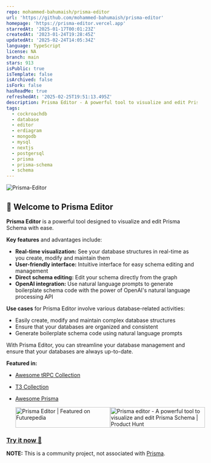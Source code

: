 ```yaml
---
repo: mohammed-bahumaish/prisma-editor
url: 'https://github.com/mohammed-bahumaish/prisma-editor'
homepage: 'https://prisma-editor.vercel.app'
starredAt: '2025-01-17T00:01:23Z'
createdAt: '2023-01-24T19:28:45Z'
updatedAt: '2025-02-24T14:05:34Z'
language: TypeScript
license: NA
branch: main
stars: 913
isPublic: true
isTemplate: false
isArchived: false
isFork: false
hasReadMe: true
refreshedAt: '2025-02-25T19:51:13.495Z'
description: Prisma Editor - A powerful tool to visualize and edit Prisma Schema.
tags:
  - cockroachdb
  - database
  - editor
  - erdiagram
  - mongodb
  - mysql
  - nextjs
  - postgersql
  - prisma
  - prisma-schema
  - schema
---
```


![Prisma-Editor](https://github.com/mohammed-bahumaish/prisma-editor/blob/main/apps/web/public/images/banner.png?raw=true)

## 👋 Welcome to Prisma Editor

**Prisma Editor** is a powerful tool designed to visualize and edit Prisma Schema with ease.

**Key features** and advantages include:

- **Real-time visualization:** See your database structures in real-time as you create, modify and maintain them
- **User-friendly interface:** Intuitive interface for easy schema editing and management
- **Direct schema editing:** Edit your schema directly from the graph
- **OpenAI integration:** Use natural language prompts to generate boilerplate schema code with the power of OpenAI's natural language processing API

**Use cases** for Prisma Editor involve various database-related activities:

- Easily create, modify and maintain complex database structures
- Ensure that your databases are organized and consistent
- Generate boilerplate schema code using natural language prompts

With Prisma Editor, you can streamline your database management and ensure that your databases are always up-to-date.

**Featured in:**

- [Awesome tRPC Collection](https://trpc.io/docs/awesome-trpc#-open-source-projects-using-trpc)
- [T3 Collection](https://create.t3.gg/en/t3-collection)
- [Awesome Prisma](https://github.com/catalinmiron/awesome-prisma)

    <div style="display: flex;">
    <a href="https://futurepedia.io/tool/prisma-editor?utm_source=prisma-editor_embed" style="width: 250px; height: 54px;" width="250" height="54">
      <img src="https://futurepedia.io/api/image-widget?toolId=6d9b85ac-f1ca-45c7-b4d5-5207a6cdf6ce" alt="Prisma Editor | Featured on Futurepedia" style="width: 250px; height: 54px;" width="250" height="54">
    </a>

    <a href="https://www.producthunt.com/posts/prisma-editor?utm_source=badge-featured&utm_medium=badge&utm_souce=badge-prisma&#0045;editor" target="_blank">
      <img src="https://api.producthunt.com/widgets/embed-image/v1/featured.svg?post_id=388147&theme=light" alt="Prisma&#0032;editor - A&#0032;powerful&#0032;tool&#0032;to&#0032;visualize&#0032;and&#0032;edit&#0032;Prisma&#0032;Schema | Product Hunt" style="width: 250px; height: 54px;" width="250" height="54" />
    </a>
  </div>

### [Try it now 🚀](https://prisma-editor.vercel.app)

**NOTE:** This is a community project, not associated with [Prisma](https://prisma.io).
